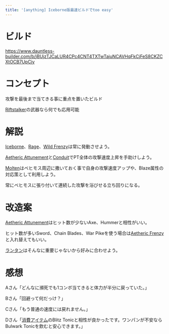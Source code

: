 ```yaml
---
title: '[anything] Iceborne版最速ビルドでtoo easy'
---
```

# ビルド

https://www.dauntless-builder.com/b/jBUjzTJCaLUR4CPc4CNT4TXTwTajuNCAVHqFkCjFeS8CKZCXtOCB7UpCjy

# コンセプト

攻撃を最後まで当てきる事に重点を置いたビルド

[Riftstalker](https://dauntlesswikijp.llism.net/behemoth/riftstalker/)の武器なら何でも応用可能

# 解説

[Iceborne](https://dauntlesswikijp.llism.net/data/%E3%83%91%E3%83%BC%E3%82%AF/#iceborne)、[Rage](https://dauntlesswikijp.llism.net/data/%E3%83%91%E3%83%BC%E3%82%AF/#rage)、[Wild Frenzy](https://dauntlesswikijp.llism.net/data/%E3%83%91%E3%83%BC%E3%82%AF/#wild-frenzy)は常に発動させよう。

[Aetheric Attunement](https://dauntlesswikijp.llism.net/data/%E3%83%91%E3%83%BC%E3%82%AF/#aetheric-attunement)と[Conduit](https://dauntlesswikijp.llism.net/data/%E3%83%91%E3%83%BC%E3%82%AF/#conduit)でPT全体の攻撃速度上昇を手助けしよう。

[Molten](https://dauntlesswikijp.llism.net/data/%E3%83%91%E3%83%BC%E3%82%AF/#molten)はベヒモス周辺に撒いておく事で自身の攻撃速度アップや、Blaze属性の対応策として利用しよう。

常にベヒモスに張り付いて連続した攻撃を浴びせる立ち回りになる。

# 改造案

[Aetheric Attunement](https://dauntlesswikijp.llism.net/data/%E3%83%91%E3%83%BC%E3%82%AF/#aetheric-attunement)はヒット数が少ないAxe、Hummerと相性がいい。

ヒット数が多いSword、Chain Blades、War Pikeを使う場合は[Aetheric Frenzy](https://dauntlesswikijp.llism.net/data/%E3%83%91%E3%83%BC%E3%82%AF/#aetheric-frenzy)と入れ替えてもいい。

[ランタン](https://dauntlesswikijp.llism.net/data/lantern/)はそんなに重要じゃないから好みに合わせよう。

# 感想

Aさん「どんなに瀕死でも1コンボ当てきると体力が半分に戻っていた。」

Bさん「回避って何だっけ？」

Cさん「もう普通の速度には戻れません。」

Dさん「[消費アイテム](https://dauntlesswikijp.llism.net/data/%E6%B6%88%E8%B2%BB%E3%82%A2%E3%82%A4%E3%83%86%E3%83%A0/)のBlitz Tonicと相性が良かったです。ワンパンが不安ならBulwark Tonicを飲むと安心できます。」
